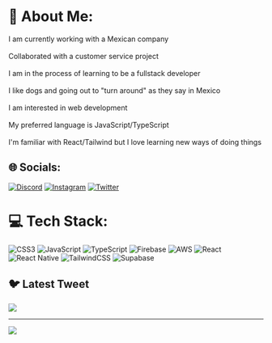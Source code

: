 # 💫 About Me:
I am currently working with a Mexican company<br><br>Collaborated with a customer service project<br><br>I am in the process of learning to be a fullstack developer<br><br>I like dogs and going out to "turn around" as they say in Mexico<br><br>I am interested in web development<br><br>My preferred language is JavaScript/TypeScript<br><br>I'm familiar with React/Tailwind but I love learning new ways of doing things


## 🌐 Socials:
[![Discord](https://img.shields.io/badge/Discord-%237289DA.svg?logo=discord&logoColor=white)](https://discord.gg/Vladius#2713) [![Instagram](https://img.shields.io/badge/Instagram-%23E4405F.svg?logo=Instagram&logoColor=white)](https://instagram.com/@vladimiringo) [![Twitter](https://img.shields.io/badge/Twitter-%231DA1F2.svg?logo=Twitter&logoColor=white)](https://twitter.com/@VladimirRugama) 

# 💻 Tech Stack:
![CSS3](https://img.shields.io/badge/css3-%231572B6.svg?style=plastic&logo=css3&logoColor=white) ![JavaScript](https://img.shields.io/badge/javascript-%23323330.svg?style=plastic&logo=javascript&logoColor=%23F7DF1E) ![TypeScript](https://img.shields.io/badge/typescript-%23007ACC.svg?style=plastic&logo=typescript&logoColor=white) ![Firebase](https://img.shields.io/badge/firebase-%23039BE5.svg?style=plastic&logo=firebase) ![AWS](https://img.shields.io/badge/AWS-%23FF9900.svg?style=plastic&logo=amazon-aws&logoColor=white) ![React](https://img.shields.io/badge/react-%2320232a.svg?style=plastic&logo=react&logoColor=%2361DAFB) ![React Native](https://img.shields.io/badge/react_native-%2320232a.svg?style=plastic&logo=react&logoColor=%2361DAFB) ![TailwindCSS](https://img.shields.io/badge/tailwindcss-%2338B2AC.svg?style=plastic&logo=tailwind-css&logoColor=white) 	![Supabase](https://img.shields.io/badge/Supabase-3ECF8E?style=plastic&logo=supabase&logoColor=white)

## 🐦 Latest Tweet
[![](https://gtce.itsvg.in/api?username=@VladimirRugama)](https://github.com/VishwaGauravIn/github-twitter-card-embed)

---
[![](https://visitcount.itsvg.in/api?id=HiVladius&icon=0&color=0)](https://visitcount.itsvg.in)

<!-- Proudly created with GPRM ( https://gprm.itsvg.in ) -->
